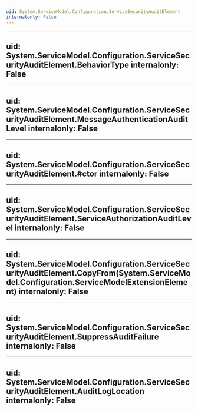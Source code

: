 ```yaml
---
uid: System.ServiceModel.Configuration.ServiceSecurityAuditElement
internalonly: False
---
```


---
uid: System.ServiceModel.Configuration.ServiceSecurityAuditElement.BehaviorType
internalonly: False
---

---
uid: System.ServiceModel.Configuration.ServiceSecurityAuditElement.MessageAuthenticationAuditLevel
internalonly: False
---

---
uid: System.ServiceModel.Configuration.ServiceSecurityAuditElement.#ctor
internalonly: False
---

---
uid: System.ServiceModel.Configuration.ServiceSecurityAuditElement.ServiceAuthorizationAuditLevel
internalonly: False
---

---
uid: System.ServiceModel.Configuration.ServiceSecurityAuditElement.CopyFrom(System.ServiceModel.Configuration.ServiceModelExtensionElement)
internalonly: False
---

---
uid: System.ServiceModel.Configuration.ServiceSecurityAuditElement.SuppressAuditFailure
internalonly: False
---

---
uid: System.ServiceModel.Configuration.ServiceSecurityAuditElement.AuditLogLocation
internalonly: False
---
